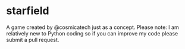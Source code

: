 # starfield
A game created by @cosmicatech just as a concept. Please note: I am relatively new to Python coding so if you can improve my code please submit a pull request.
